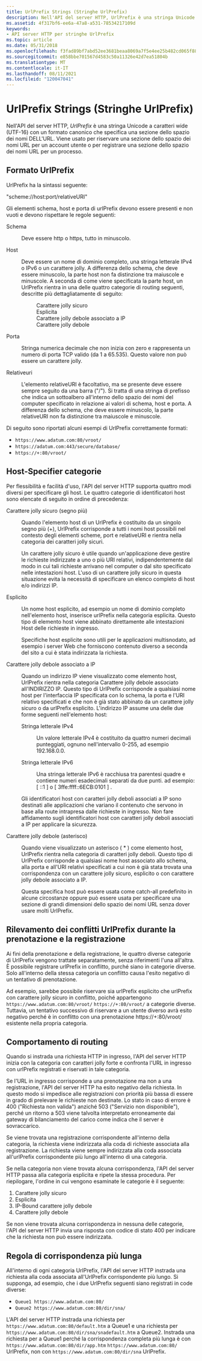 ```yaml
---
title: UrlPrefix Strings (Stringhe UrlPrefix)
description: Nell'API del server HTTP, UrlPrefix è una stringa Unicode a caratteri wide (UTF-16) con un formato canonico che specifica una sezione dello spazio dei nomi DELL'URL.
ms.assetid: 4f317bf6-ee6a-47a8-a531-78534217109d
keywords:
- API server HTTP per stringhe UrlPrefix
ms.topic: article
ms.date: 05/31/2018
ms.openlocfilehash: f3fad89bf7abd52ee3681beaa8069a7f5e4ee25b482cd065f880263852690fce
ms.sourcegitcommit: e858bbe701567d4583c50a11326e42d7ea51804b
ms.translationtype: MT
ms.contentlocale: it-IT
ms.lasthandoff: 08/11/2021
ms.locfileid: "120047041"
---
```

# <a name="urlprefix-strings"></a>UrlPrefix Strings (Stringhe UrlPrefix)

Nell'API del server HTTP, *UrlPrefix* è una stringa Unicode a caratteri wide (UTF-16) con un formato canonico che specifica una sezione dello spazio dei nomi DELL'URL. Viene usato per riservare una sezione dello spazio dei nomi URL per un account utente o per registrare una sezione dello spazio dei nomi URL per un processo.

## <a name="urlprefix-format"></a>Formato UrlPrefix

UrlPrefix ha la sintassi seguente:

"scheme://host:port/relativeURI"

Gli elementi schema, host e porta di urlPrefix devono essere presenti e non vuoti e devono rispettare le regole seguenti:

<dl> <dt>

<span id="scheme"></span><span id="SCHEME"></span>Schema
</dt> <dd>

Deve essere http o https, tutto in minuscolo.

</dd> <dt>

<span id="host"></span><span id="HOST"></span>Host
</dt> <dd>

Deve essere un nome di dominio completo, una stringa letterale IPv4 o IPv6 o un carattere jolly. A differenza dello schema, che deve essere minuscolo, la parte host non fa distinzione tra maiuscole e minuscole. A seconda di come viene specificata la parte host, un UrlPrefix rientra in una delle quattro categorie di routing seguenti, descritte più dettagliatamente di seguito:

<dl> <dd>Carattere jolly sicuro</dd> <dd>Esplicita</dd> <dd>Carattere jolly debole associato a IP</dd> <dd>Carattere jolly debole</dd> </dl> </dd> <dt>

<span id="port"></span><span id="PORT"></span>Porta
</dt> <dd>

Stringa numerica decimale che non inizia con zero e rappresenta un numero di porta TCP valido (da 1 a 65.535). Questo valore non può essere un carattere jolly.

</dd> <dt>

<span id="relativeURI"></span><span id="relativeuri"></span><span id="RELATIVEURI"></span>Relativeuri
</dt> <dd>

L'elemento relativeURI è facoltativo, ma se presente deve essere sempre seguito da una barra ("/"). Si tratta di una stringa di prefisso che indica un sottoalbero all'interno dello spazio dei nomi del computer specificato in relazione ai valori di schema, host e porta. A differenza dello schema, che deve essere minuscolo, la parte relativeURI non fa distinzione tra maiuscole e minuscole.

</dd> </dl>

Di seguito sono riportati alcuni esempi di UrlPrefix correttamente formati:

-   `https://www.adatum.com:80/vroot/`
-   `https://adatum.com:443/secure/database/`
-   `https://+:80/vroot/`

## <a name="host-specifier-categories"></a>Host-Specifier categorie

Per flessibilità e facilità d'uso, l'API del server HTTP supporta quattro modi diversi per specificare gli host. Le quattro categorie di identificatori host sono elencate di seguito in ordine di precedenza:

<dl> <dt>

<span id="Strong_wildcard__Plus_Sign_"></span><span id="strong_wildcard__plus_sign_"></span><span id="STRONG_WILDCARD__PLUS_SIGN_"></span>Carattere jolly sicuro (segno più)
</dt> <dd>

Quando l'elemento host di un UrlPrefix è costituito da un singolo segno più (+), UrlPrefix corrisponde a tutti i nomi host possibili nel contesto degli elementi scheme, port e relativeURI e rientra nella categoria dei caratteri jolly sicuri.

Un carattere jolly sicuro è utile quando un'applicazione deve gestire le richieste indirizzate a uno o più URI relativi, indipendentemente dal modo in cui tali richieste arrivano nel computer o dal sito specificato nelle intestazioni host. L'uso di un carattere jolly sicuro in questa situazione evita la necessità di specificare un elenco completo di host e/o indirizzi IP.

</dd> <dt>

<span id="Explicit"></span><span id="explicit"></span><span id="EXPLICIT"></span>Esplicito
</dt> <dd>

Un nome host esplicito, ad esempio un nome di dominio completo nell'elemento host, inserisce urlPrefix nella categoria esplicita. Questo tipo di elemento host viene abbinato direttamente alle intestazioni Host delle richieste in ingresso.

Specifiche host esplicite sono utili per le applicazioni multisnodato, ad esempio i server Web che forniscono contenuto diverso a seconda del sito a cui è stata indirizzata la richiesta.

</dd> <dt>

<span id="IP-bound_weak_wildcard"></span><span id="ip-bound_weak_wildcard"></span><span id="IP-BOUND_WEAK_WILDCARD"></span>Carattere jolly debole associato a IP
</dt> <dd>

Quando un indirizzo IP viene visualizzato come elemento host, UrlPrefix rientra nella categoria Carattere jolly debole associato all'INDIRIZZO IP. Questo tipo di UrlPrefix corrisponde a qualsiasi nome host per l'interfaccia IP specificata con lo schema, la porta e l'URI relativo specificati e che non è già stato abbinato da un carattere jolly sicuro o da urlPrefix esplicito. L'indirizzo IP assume una delle due forme seguenti nell'elemento host:

<dl> <dt>

<span id="IPv4_Literal_String"></span><span id="ipv4_literal_string"></span><span id="IPV4_LITERAL_STRING"></span>Stringa letterale IPv4
</dt> <dd>

Un valore letterale IPv4 è costituito da quattro numeri decimali punteggiati, ognuno nell'intervallo 0-255, ad esempio 192.168.0.0.

</dd> <dt>

<span id="IPv6_Literal_String"></span><span id="ipv6_literal_string"></span><span id="IPV6_LITERAL_STRING"></span>Stringa letterale IPv6
</dt> <dd>

Una stringa letterale IPv6 è racchiusa tra parentesi quadre e contiene numeri esadecimali separati da due punti. ad esempio: \[ ::1 \] o \[ 3ffe:ffff::6ECB:0101 \] .

</dd> </dl>

Gli identificatori host con caratteri jolly deboli associati a IP sono destinati alle applicazioni che variano il contenuto che servono in base alla route intrapresa dalle richieste in ingresso. Non fare affidamento sugli identificatori host con caratteri jolly deboli associati a IP per applicare la sicurezza.

</dd> <dt>

<span id="Weak_wildcard__asterisk_"></span><span id="weak_wildcard__asterisk_"></span><span id="WEAK_WILDCARD__ASTERISK_"></span>Carattere jolly debole (asterisco)
</dt> <dd>

Quando viene visualizzato un asterisco ( \* ) come elemento host, UrlPrefix rientra nella categoria di caratteri jolly deboli. Questo tipo di UrlPrefix corrisponde a qualsiasi nome host associato allo schema, alla porta e all'URI relativi specificati a cui non è già stata trovata una corrispondenza con un carattere jolly sicuro, esplicito o con carattere jolly debole associato a IP.

Questa specifica host può essere usata come catch-all predefinito in alcune circostanze oppure può essere usata per specificare una sezione di grandi dimensioni dello spazio dei nomi URL senza dover usare molti UrlPrefix.

</dd> </dl>

## <a name="urlprefix-conflict-detection-during-reservation-and-registration"></a>Rilevamento dei conflitti UrlPrefix durante la prenotazione e la registrazione

Ai fini della prenotazione e della registrazione, le quattro diverse categorie di UrlPrefix vengono trattate separatamente, senza riferimenti l'una all'altra. È possibile registrare urlPrefix in conflitto, purché siano in categorie diverse. Solo all'interno della stessa categoria un conflitto causa l'esito negativo di un tentativo di prenotazione.

Ad esempio, sarebbe possibile riservare sia urlPrefix esplicito che urlPrefix con carattere jolly sicuro in conflitto, poiché appartengono `https://www.adatum.com:80/vroot/` `https://+:80/vroot/` a categorie diverse. Tuttavia, un tentativo successivo di riservare a un utente diverso avrà esito negativo perché è in conflitto con una prenotazione https://+:80/vroot/ esistente nella propria categoria.

## <a name="routing-behavior"></a>Comportamento di routing

Quando si instrada una richiesta HTTP in ingresso, l'API del server HTTP inizia con la categoria con caratteri jolly forte e confronta l'URL in ingresso con urlPrefix registrati e riservati in tale categoria.

Se l'URL in ingresso corrisponde a una prenotazione ma non a una registrazione, l'API del server HTTP ha esito negativo della richiesta. In questo modo si impedisce alle registrazioni con priorità più bassa di essere in grado di prelevare le richieste non destinate. Lo stato in caso di errore è 400 ("Richiesta non valida") anziché 503 ("Servizio non disponibile"), perché un ritorno a 503 viene talvolta interpretato erroneamente dai gateway di bilanciamento del carico come indica che il server è sovraccarico.

Se viene trovata una registrazione corrispondente all'interno della categoria, la richiesta viene indirizzata alla coda di richieste associata alla registrazione. La richiesta viene sempre indirizzata alla coda associata all'urlPrefix corrispondente più lungo all'interno di una categoria.

Se nella categoria non viene trovata alcuna corrispondenza, l'API del server HTTP passa alla categoria esplicita e ripete la stessa procedura. Per riepilogare, l'ordine in cui vengono esaminate le categorie è il seguente:

1.  Carattere jolly sicuro
2.  Esplicita
3.  IP-Bound carattere jolly debole
4.  Carattere jolly debole

Se non viene trovata alcuna corrispondenza in nessuna delle categorie, l'API del server HTTP invia una risposta con codice di stato 400 per indicare che la richiesta non può essere indirizzata.

## <a name="longest-match-rule"></a>Regola di corrispondenza più lunga

All'interno di ogni categoria UrlPrefix, l'API del server HTTP instrada una richiesta alla coda associata all'UrlPrefix corrispondente più lungo. Si supponga, ad esempio, che i due UrlPrefix seguenti siano registrati in code diverse:

- `Queue1 https://www.adatum.com:80/`
- `Queue2 https://www.adatum.com:80/dir/sna/`

L'API del server HTTP instrada una richiesta per `https://www.adatum.com:80/default.htm` a Queue1 e una richiesta per `https://www.adatum.com:80/dir/sna/snadefault.htm` a Queue2. Instrada una richiesta per a Queue1 perché la corrispondenza completa più lunga è con `https://www.adatum.com:80/dir/app.htm` `https://www.adatum.com:80/` UrlPrefix, non con `https://www.adatum.com:80/dir/sna` UrlPrefix.

 

 




